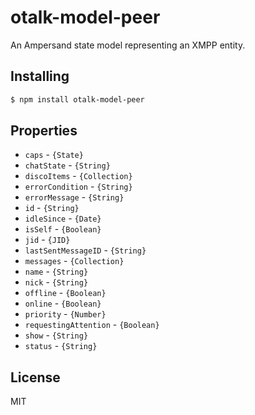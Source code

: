 # otalk-model-peer

An Ampersand state model representing an XMPP entity.

## Installing

```sh
$ npm install otalk-model-peer
```

## Properties

- `caps` - `{State}`
- `chatState` - `{String}`
- `discoItems` - `{Collection}`
- `errorCondition` - `{String}`
- `errorMessage` - `{String}`
- `id` - `{String}`
- `idleSince` - `{Date}`
- `isSelf` - `{Boolean}`
- `jid` - `{JID}`
- `lastSentMessageID` - `{String}`
- `messages` - `{Collection}`
- `name` - `{String}`
- `nick` - `{String}`
- `offline` - `{Boolean}`
- `online` - `{Boolean}`
- `priority` - `{Number}`
- `requestingAttention` - `{Boolean}`
- `show` - `{String}`
- `status` - `{String}`

## License

MIT
